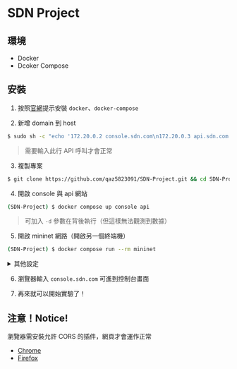 # SDN Project
## 環境
- Docker
- Dcoker Compose

## 安裝
1. 按照[官網](https://docs.docker.com/engine/install/ubuntu/#install-using-the-repository)提示安裝  `docker`、`docker-compose`

2. 新增 domain 到 host
```bash
$ sudo sh -c "echo '172.20.0.2 console.sdn.com\n172.20.0.3 api.sdn.com' >> /etc/hosts"
```
> 需要輸入此行 API 呼叫才會正常

3. 複製專案
```bash
$ git clone https://github.com/qaz5823091/SDN-Project.git && cd SDN-Project/
```

4. 開啟 console 與 api 網站
```bash
(SDN-Project) $ docker compose up console api
```
> 可加入 `-d` 參數在背後執行（但這樣無法觀測到數據）

5. 開啟 mininet 網路（開啟另一個終端機）
```bash
(SDN-Project) $ docker compose run --rm mininet
```
<details>
<summary>其他設定</summary>

i. 若需要開啟其他拓樸可以到 `docker-compose.yml` 修改

```yml=42
42 command: "--topo single,5 --mac --switch ovsk --controller remote,ip=172.20.0.3 --nat"
```

ii. 或是將其註解，開啟容器並手動輸入 mn 指令
</details>


6. 瀏覽器輸入 `console.sdn.com` 可進到控制台畫面

7. 再來就可以開始實驗了！

## 注意！Notice!
瀏覽器需安裝允許 CORS 的插件，網頁才會運作正常
- [Chrome](https://chromewebstore.google.com/detail/allow-cors-access-control/lhobafahddgcelffkeicbaginigeejlf?pli=1)
- [Firefox](https://addons.mozilla.org/zh-TW/firefox/addon/access-control-allow-origin/)